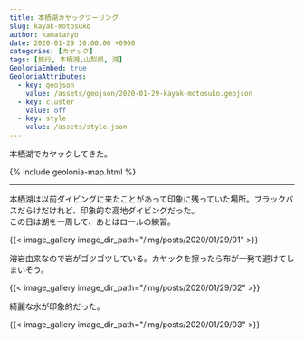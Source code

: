 ```yaml
---
title: 本栖湖カヤックツーリング
slug: kayak-motosuko
author: kamataryo
date: 2020-01-29 10:00:00 +0900
categories: [カヤック]
tags: [旅行, 本栖湖,山梨県, 湖]
GeoloniaEmbed: true
GeoloniaAttributes:
  - key: geojson
    value: /assets/geojson/2020-01-29-kayak-motosuko.geojson
  - key: cluster
    value: off
  - key: style
    value: /assets/style.json
---
```


本栖湖でカヤックしてきた。

{% include geolonia-map.html %}

---

本栖湖は以前ダイビングに来たことがあって印象に残っていた場所。ブラックバスだらけだけれど、印象的な高地ダイビングだった。  
この日は湖を一周して、あとはロールの練習。

{{< image_gallery image_dir_path="/img/posts/2020/01/29/01" >}}

溶岩由来なので岩がゴツゴツしている。カヤックを擦ったら布が一発で避けてしまいそう。

{{< image_gallery image_dir_path="/img/posts/2020/01/29/02" >}}

綺麗な水が印象的だった。

{{< image_gallery image_dir_path="/img/posts/2020/01/29/03" >}}

